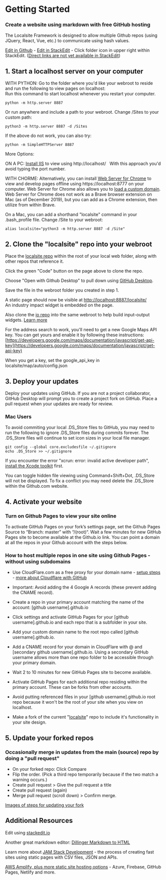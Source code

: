 # Getting Started  

### Create a website using markdown with free GitHub hosting  

The Localsite Framework is designed to allow multiple Github repos (using JQuery, React,&nbsp;Vue, etc.) to communicate using hash values.  

[Edit in Github](https://github.com/localsite/localsite/blob/master/start/README.md) - 
[Edit in StackEdit](https://stackedit.io/app#providerId=githubWorkspace&owner=localsite&repo=localsite&branch=) - Click folder icon in upper right within StackEdit. ([Direct links are not yet available in StackEdit](https://community.stackedit.io/t/open-file-from-github-using-a-link/495))

## 1. Start a localhost server on your computer

WITH PYTHON: Go to the folder where you'd like your webroot to reside and run the following to view pages on localhost:  
Run this command to start localhost whenever you restart your computer.

	python -m http.server 8887

 Or run anywhere and include a path to your webroot. Change /Sites to your custom path:

 	python3 -m http.server 8887 -d /Sites

If the above do not work, you can also try:  

	python -m SimpleHTTPServer 8887

More Options:  

ON A PC: [Install IIS](https://www.techwalla.com/articles/how-to-circumvent-mcafee-dlp) to view using http://localhost/  &nbsp; With this approach you'd avoid typing the port number.


 WITH CHORME: Alternatively, you can install [Web Server for Chrome](https://chrome.google.com/webstore/detail/web-server-for-chrome/ofhbbkphhbklhfoeikjpcbhemlocgigb?hl=en) to view and develop pages offline using https://localhost:8777 on your computer. Web Server for Chrome also allows you to [load a custom domain](https://medium.com/@jmatix/using-chrome-as-a-local-web-server-af04baffd581). Web Server for Chrome does not work as a Brave browser extension on Mac (as of December 2019), but you can add as a Chrome extension, then utilize from within Brave.

 On a Mac, you can add a shorthand "localsite" command in your .bash_profile file. Change /Site to your webroot:

 	alias localsite="python3 -m http.server 8887 -d /Site"

## 2. Clone the "localsite" repo into your webroot 

Place the <a href='https://github.com/localsite/localsite/'>localsite repo</a> within the root of your local web folder, along with other repos that reference&nbsp;it.  

Click the green "Code" button on the page above to clone the repo.  

Choose "Open with Github Desktop" to pull down using <a href="https://desktop.github.com/">GitHub Desktop</a>.  

Save the file in the webroot folder you created in step 1.  

A static page should now be visible at [http://localhost:8887/localsite/](http://localhost:8887/localsite/)  
An industry impact widget is embedded on the page.  

Also clone the <a href='https://github.com/modelearth/io/'>io repo</a> into the same webroot to help build input-output widgets. [Learn more](../../../io/charts/)    


For the address search to work, you'll need to get a new Google Maps API key. You can get yours and enable it by following these instructions: [https://developers.google.com/maps/documentation/javascript/get-api-key](https://developers.google.com/maps/documentation/javascript/get-api-key)  

When you get a key, set the google_api_key in localsite/map/auto/config.json
<!--
\_config.yml.
-->

## 3. Deploy your updates

Deploy your updates using GitHub. If you are not a project collaborator, GitHub Desktop will prompt you to create a project fork on GitHub. Place a pull request when your updates are ready for review.  

<!--
- <a href='https://github.com/modelearth/io'>io</a> - overview
- <a href='https://github.com/georgiadata/smartdata'>smartdata</a> - data

A 404 error will occur for the private smartdata folder if you are not a collaborator. 
-->

<!--
## 4. Update markdown pages

Add notes and links in the README.md files which are pulled into index.html pages.  

- [Bioeconomy Planner - BEA](../../bea)  
- [Industry Impact](../../industries)  
- [Localization - Places](../../places)  
-->

<!--
## 5. Update dataset layouts

Use a Google Sheet or CSV file to [prototype a list or chart](../dataset) and update [EEIO Widgets](https://model.earth/io/charts/) that load from JSON files generated by the USEEIO API.  
-->

<!--
1. [Set up crowdsourced editing](../../../crowdsource/editor) of data for lists and maps.

1. Copy the "starter" folder inside community and give it the name of your community or module.
-->


### Mac Users
To avoid commiting your local .DS\_Store files to GitHub, you may need to run the following to ignore .DS\_Store files during commits forever. The .DS\_Store files will continue to set icon sizes in your local file manager.   
 
<!-- Avoid .DS_Store file creation over network connections (article from 2011, confirm this still occurs)
	https://support.apple.com/en-us/HT1629 -->
	git config --global core.excludesfile ~/.gitignore  
	echo .DS_Store >> ~/.gitignore

If you encounter the error "xcrun: error: invalid active developer path", [install the Xcode toolkit](https://ma.ttias.be/mac-os-xcrun-error-invalid-active-developer-path-missing-xcrun/) first.  

You can toggle hidden file viewing using Command+Shift+Dot, .DS_Store will not be displayed. 
To fix a conflict you may need delete the .DS_Store within the Github.com website.  


## 4. Activate your website

### Turn on Github Pages to view your site online

To activate GitHub Pages on your fork’s settings page, set the Github Pages Source to “Branch: master” with “/(root)“. Wait a few minutes for new GitHub Pages site to become available at the Github.io link.  You can point a domain at all the repos in your Github account with the steps below.  

### How to host multiple repos in one site using Github Pages - without using subdomains

- Use CloudFlare.com as a free proxy for your domain name - [setup steps](cloudflare/) - [more about Cloudflare with GitHub](https://www.toptal.com/github/unlimited-scale-web-hosting-github-pages-cloudflare)  
- Important: Avoid adding the 4 Google A records (these prevent adding the CNAME record).  
- Create a repo in your primary account matching the name of the account: [github username].github.io  
- Click settings and activate GitHub Pages for your [github username].github.io and each repo that is a subfolder in your site.  
- Add your custom domain name to the root repo called [github username].github.io.  
- Add a CNAME record for your domain in CloudFlare with @ and [secondary github username].github.io. Using a secondary GitHub username allows more than one repo folder to be accessible through your primary domain.   

- Wait 2 to 10 minutes for new GitHub Pages site to become available.
- Activate GitHub Pages for each additional repo residing within the primary account. These can be forks from other accounts.  
- Avoid putting referenced files in your [github username].github.io root repo because it won't be the root of your site when you view on localhost.  
- Make a fork of the current "[localsite](https://github.com/localsite/localsite/)" repo to include it's functionality in your site design.  


## 5. Update your forked repos

### Occasionally merge in updates from the main (source) repo by doing a "pull request"

- On your forked repo: Click Compare 
- Flip the order. (Pick a third repo temporarily because if the two match a warning occurs.)<!-- switching the base (if you have not switched already) -->
- Create pull request > Give the pull request a title 
- Create pull request (again) 
- Merge pull request (scroll down) > Confirm merge.  

[Images of steps for updating your fork](https://stackoverflow.com/questions/20984802/how-can-i-keep-my-fork-in-sync-without-adding-a-separate-remote/21131381#21131381)


## Additional Resources

Edit using [stackedit.io](https://stackedit.io/)

Another great markdown editor: [Dillinger Markdown to HTML](https://dillinger.io/)  

Learn more about [JAM Stack Development](https://jamstack.org) - the process of creating fast sites using static pages with CSV files, JSON and APIs.  

[AWS Amplify, plus more static site hosting options](https://model.earth/amplify/AWS/) - Azure, Firebase, GitHub Pages, Netlify and more.

<!--stackedit_data:
eyJkaXNjdXNzaW9ucyI6eyJUVnA4TEhxcU93YTk2N1Y2Ijp7In
N0YXJ0Ijo3MTU5LCJlbmQiOjcxNjMsInRleHQiOiJFZGl0In19
LCJjb21tZW50cyI6eyJoZnUwbjMwM0RrdEV6d25uIjp7ImRpc2
N1c3Npb25JZCI6IlRWcDhMSHFxT3dhOTY3VjYiLCJzdWIiOiJn
aDoyNjAwNDIzOSIsInRleHQiOiJJcyBhbnlvbmUgZWxzZSB1c2
luZyBzdGFja2VkaXQuaW8/IEl0J3MgY29vbC4iLCJjcmVhdGVk
IjoxNjA4MzkzMTE2NjUxfX0sImhpc3RvcnkiOlsxNzcyNzQ2OD
Y5LDE0MTk2NDEzOTFdfQ==
-->
